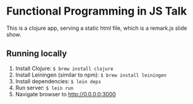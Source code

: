# Functional Programming in JS Talk

This is a clojure app, serving a static html file, which is a remark.js slide show.


## Running locally

1. Install Clojure: `$ brew install clojure`
2. Install Leiningen (similar to npm): `$ brew install leiningen`
3. Install dependencies: `$ lein deps`
4. Run server: `$ lein run`
5. Navigate browser to http://0.0.0.0:3000

